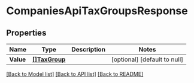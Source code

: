 # CompaniesApiTaxGroupsResponse

## Properties
Name | Type | Description | Notes
------------ | ------------- | ------------- | -------------
**Value** | [**[]TaxGroup**](taxGroup.md) |  | [optional] [default to null]

[[Back to Model list]](../README.md#documentation-for-models) [[Back to API list]](../README.md#documentation-for-api-endpoints) [[Back to README]](../README.md)


